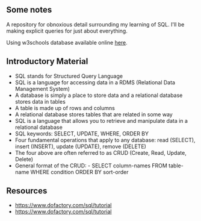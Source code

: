 ## Some notes

A repository for obnoxious detail surrounding my learning of SQL.  I'll be making explicit queries for just about everything.

Using w3schools database available online [here](https://www.w3schools.com/sql/trysql.asp?filename=trysql_asc).

## Introductory Material

- SQL stands for Structured Query Language
- SQL is a language for accessing data in a RDMS (Relational Data Management System)
- A database is simply a place to store data and a relational database stores data in tables
- A table is made up of rows and columns
- A relational database stores tables that are related in some way
- SQL is a language that allows you to retrieve and manipulate data in a relational database
- SQL keywords: SELECT, UPDATE, WHERE, ORDER BY
- Four fundamental operations that apply to any database: read (SELECT), insert (INSERT), update (UPDATE), remove (DELETE)
- The four above are often referred to as CRUD (Create, Read, Update, Delete)
- General format of the CRUD:
      - SELECT column-names 
        FROM table-name
        WHERE condition
        ORDER BY sort-order

## Resources

- https://www.dofactory.com/sql/tutorial
- https://www.dofactory.com/sql/tutorial
